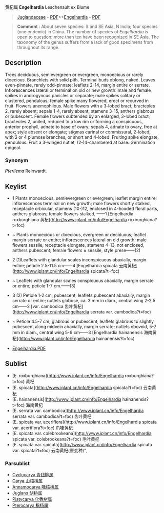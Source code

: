 黄杞属 **Engelhardia** Leschenault ex Blume

> [Juglandaceae](http://www.iplant.cn/info/Juglandaceae?t=foc) - [PDF](http://www.iplant.cn/foc/pdf/Juglandaceae.pdf)>>[Engelhardia](http://www.iplant.cn/info/Engelhardia?t=foc) - [PDF](http://www.iplant.cn/foc/pdf/Engelhardia.pdf)


> **Comment** : 
> About seven species: S and SE Asia, N India; four species (one endemic) in China.
> The number of species of *Engelhardia* is open to question: more than ten have been recognized in SE Asia. The taxonomy of the genus suffers from a lack of good specimens from throughout its range.

## Description

Trees deciduous, semievergreen or evergreen, monoecious or rarely dioecious. Branchlets with solid pith. Terminal buds oblong, naked. Leaves even-pinnate, rarely odd-pinnate; leaflets 2-14, margin entire or serrate. Inflorescences lateral or terminal on old or new growth: male and female spikes in androgynous panicles or separate; male spikes solitary or clustered, pendulous; female spike many flowered, erect or recurved in fruit. Flowers anemophilous. Male flowers with a 3-lobed bract; bracteoles 2, rarely absent; sepals 1-4, rarely absent; stamens 3-15, anthers glabrous or pubescent. Female flowers subtended by an enlarged, 3-lobed bract; bracteoles 2, united, reduced to a low rim or forming a conspicuous, anterior prophyll, adnate to base of ovary; sepals 4, adnate to ovary, free at apex; style absent or elongate; stigmas carinal or commissural, 2-lobed, with 2 or 4 plumose branches, or short and 4-lobed. Fruiting spike elongate, pendulous. Fruit a 3-winged nutlet, (2-)4-chambered at base. Germination epigeal.

### Synonym
*Pterilema* Reinwardt.


## Keylist

* 1 Plants monoecious, semievergreen or evergreen; leaflet margin entire; inflorescences terminal on new growth; male flowers shortly stalked, receptacle orbicular, stamens (10-)12, enclosed in 4-hooded floral parts, anthers glabrous; female flowers stalked, ——1  [Engelhardia roxburghiana 黄杞](http://www.iplant.cn/info/Engelhardia roxburghiana?t=foc)
* ~ Plants monoecious or dioecious, evergreen or deciduous; leaflet margin serrate or entire; inflorescences lateral on old growth; male flowers sessile, receptacle elongate, stamens 4-13, not enclosed, anthers pubescent; female flowers ± sessile, style prese——(2)

* 2 (1)Leaflets with glandular scales inconspicuous abaxially, margin entire; petiole 2.5-11.5 cm——4  [Engelhardia spicata 云南黄杞](http://www.iplant.cn/info/Engelhardia spicata?t=foc)
* ~ Leaflets with glandular scales conspicuous abaxially, margin serrate or entire; petiole 1-7 cm.——(3)

* 3 (2) Petiole 1-2 cm, pubescent; leaflets pubescent abaxially, margin serrate or entire; nutlets globose, ca. 3 mm in diam., central wing 2-2.5 cm——2  [var. cambodica 齿叶黄杞](http://www.iplant.cn/info/Engelhardia serrata var. cambodica?t=foc)
* ~ Petiole 4.5-7 cm, glabrous or pubescent; leaflets glabrous to slightly pubescent along midvein abaxially, margin serrate; nutlets obovoid, 5-7 mm in diam., central wing 5-6 cm——3  [Engelhardia hainanensis 海南黄杞](http://www.iplant.cn/info/Engelhardia hainanensis?t=foc)


* [Engelhardia.PDF](http://www.iplant.cn/foc/pdf/Engelhardia.pdf)

## Sublist

* [E.  roxburghiana](http://www.iplant.cn/info/Engelhardia roxburghiana?t=foc)
 黄杞
* [E.  spicata](http://www.iplant.cn/info/Engelhardia spicata?t=foc)
 云南黄杞
* [E.  hainanensis](http://www.iplant.cn/info/Engelhardia hainanensis?t=foc)
 海南黄杞
* [E.  serrata var. cambodica](http://www.iplant.cn/info/Engelhardia serrata var. cambodica?t=foc)
 齿叶黄杞
* [E.  spicata var. aceriflora](http://www.iplant.cn/info/Engelhardia spicata var. aceriflora?t=foc)
 爪哇黄杞
* [E.  spicata var. colebrookeana](http://www.iplant.cn/info/Engelhardia spicata var. colebrookeana?t=foc)
 毛叶黄杞
* [E.  spicata var. spicata](http://www.iplant.cn/info/Engelhardia spicata var. spicata?t=foc) 云南黄杞(原变种)",

### Parsublist

* [Cyclocarya  青钱柳属](http://www.iplant.cn/info/Cyclocarya?t=foc)
* [Carya  山核桃属](http://www.iplant.cn/info/Carya?t=foc)
* [Annamocarya  喙核桃属](http://www.iplant.cn/info/Annamocarya?t=foc)
* [Juglans  胡桃属](http://www.iplant.cn/info/Juglans?t=foc)
* [Platycarya  化香树属](http://www.iplant.cn/info/Platycarya?t=foc)
* [Pterocarya  枫杨属](http://www.iplant.cn/info/Pterocarya?t=foc)

